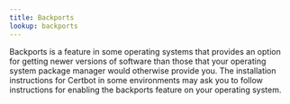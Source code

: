 ```yaml
---
title: Backports
lookup: backports
---
```

Backports is a feature in some operating systems that provides an option for getting newer versions of software than those that your operating system package manager would otherwise provide you.
The installation instructions for Certbot in some environments may ask you to follow instructions for enabling the backports feature on your operating system.